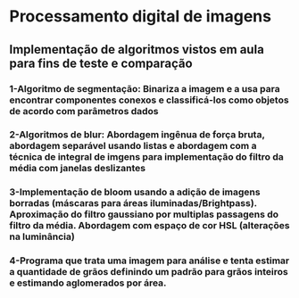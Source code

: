# Processamento digital de imagens
## Implementação de algoritmos vistos em aula para fins de teste e comparação
### 1-Algoritmo de segmentação: Binariza a imagem e a usa para encontrar componentes conexos e classificá-los como objetos de acordo com parâmetros dados
### 2-Algoritmos de blur: Abordagem ingênua de força bruta, abordagem separável usando listas e abordagem com a técnica de integral de imgens para implementação do filtro da média com janelas deslizantes
### 3-Implementação de bloom usando a adição de imagens borradas (máscaras para áreas iluminadas/Brightpass). Aproximação do filtro gaussiano por multiplas passagens do filtro da média. Abordagem com espaço de cor HSL (alterações na luminância)
### 4-Programa que trata uma imagem para análise e tenta estimar a quantidade de grãos definindo um padrão para grãos inteiros e estimando aglomerados por área. 